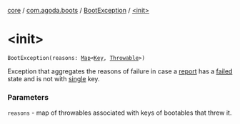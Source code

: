 [core](../../index.md) / [com.agoda.boots](../index.md) / [BootException](index.md) / [&lt;init&gt;](./-init-.md)

# &lt;init&gt;

`BootException(reasons: `[`Map`](https://kotlinlang.org/api/latest/jvm/stdlib/kotlin.collections/-map/index.html)`<`[`Key`](../-key/index.md)`, `[`Throwable`](https://kotlinlang.org/api/latest/jvm/stdlib/kotlin/-throwable/index.html)`>)`

Exception that aggregates the reasons of failure in case a [report](../-report/index.md) has
a [failed](../-status/-failed/index.md) state and is not with [single](../-key/-single/index.md) key.

### Parameters

`reasons` - map of throwables associated with keys of bootables that threw it.